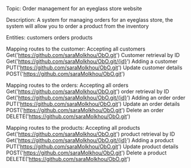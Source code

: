 Topic: 
Order management for an eyeglass store website

Description:
A system for managing orders for an eyeglass store, the system will allow you to order a product from the inventory

Entities:
customers
orders
products

Mapping routes to the customer:
Accepting all customers    Get('https://github.com/saraMolkhou/ObO.git')
Customer retrieval by ID   Get('https://github.com/saraMolkhou/ObO.git/{id}')
Adding a customer          PUT('https://github.com/saraMolkhou/ObO.git')
Update customer details    POST('https://github.com/saraMolkhou/ObO.git')

Mapping routes to the orders:
Accepting all orders      Get('https://github.com/saraMolkhou/ObO.git')
order retrieval by ID     Get('https://github.com/saraMolkhou/ObO.git/{id}')
Adding an order order     PUT('https://github.com/saraMolkhou/ObO.git')
Update an order details   POST('https://github.com/saraMolkhou/ObO.git')
Delete an order           DELETE('https://github.com/saraMolkhou/ObO.git')

Mapping routes to the products:
Accepting all products    Get('https://github.com/saraMolkhou/ObO.git')
product retrieval by ID   Get('https://github.com/saraMolkhou/ObO.git/{id}')
Adding a product          PUT('https://github.com/saraMolkhou/ObO.git')
Update product details    POST('https://github.com/saraMolkhou/ObO.git')
Delete a product          DELETE('https://github.com/saraMolkhou/ObO.git')
